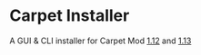 # Carpet Installer

A GUI & CLI installer for Carpet Mod [1.12](https://github.com/gnembon/carpetmod112) and [1.13](https://github.com/gnembon/carpetmod)
